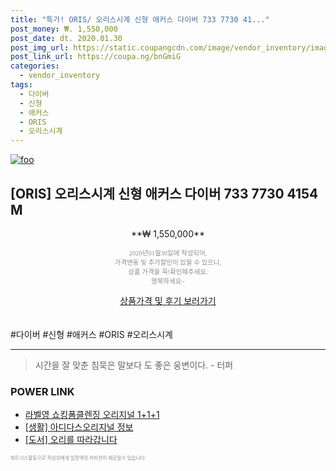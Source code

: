 ```yaml
--- 
title: "특가! ORIS/ 오리스시계 신형 애커스 다이버 733 7730 41..." 
post_money: ₩. 1,550,000 
post_date: dt. 2020.01.30 
post_img_url: https://static.coupangcdn.com/image/vendor_inventory/images/2018/06/05/16/2/73c04f8a-6206-4e3c-b281-f19f0770898a.jpg 
post_link_url: https://coupa.ng/bnGmiG 
categories: 
  - vendor_inventory 
tags: 
  - 다이버 
  - 신형 
  - 애커스 
  - ORIS 
  - 오리스시계 
--- 
```

[![foo](https://static.coupangcdn.com/image/vendor_inventory/images/2018/06/05/16/2/73c04f8a-6206-4e3c-b281-f19f0770898a.jpg)](https://coupa.ng/bnGmiG) 

## [ORIS] 오리스시계 신형 애커스 다이버 733 7730 4154 M 
<p style="text-align: center;">**₩ 1,550,000**</p> 
<p style="text-align: center;"><span style="color: #898c8f; font-family: Georgia,Times,serif; font-size: 0.75em;">2020년01월30일에 작성되어, <br>가격변동 및 추가할인이 있을 수 있으니,<br> 상품 가격을 꼭!확인해주세요.<br>행복하세요~</span> 
</p>	 
<div markdown="0" style="text-align: center;"><a href="https://coupa.ng/bnGmiG" class="btn btn--success">상품가격 및 후기 보러가기</a></div> 
<br><br> 
  #다이버 #신형 #애커스 #ORIS #오리스시계 
<hr> 

> 시간을 잘 맞춘 침묵은 말보다 도 좋은 웅변이다. - 터퍼 


### POWER LINK

* <a href="https://blog.naver.com/fasyy4321/221780789412" target="_blank">라벨영 쇼킹폼클렌징 오리지널 1+1+1</a>
* <a href="https://blog.naver.com/santokki14/221763574763" target="_blank"> [생활] 아디다스오리지널 정보 </a>
* <a href="https://blog.naver.com/an0733/221790483417" target="_blank">[도서] 오리를 따라갑니다</a>

<span style="color: #898c8f; font-family: Georgia,Times,serif; font-size: 0.55em;">파트너스활동으로 작성자에게 일정액의 커미션이 제공될수 있습니다.</span> 

